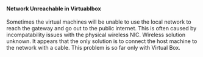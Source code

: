 #### Network Unreachable in Virtuablbox
Sometimes the virtual machines will be unable to use the local network to reach the gateway and go out to the public internet. This is often caused by incompatability issues with the physical wireless NIC. Wireless solution unknown. It appears that the only solution is to connect the host machine to the network with a cable.
This problem is so far only with Virtual Box.
